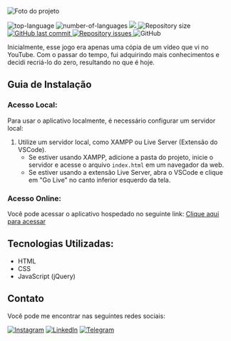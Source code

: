 ![Foto do projeto](https://github.com/lezzin/rock_scape/assets/103830032/9c80f6b8-0757-4b28-9208-1d51d8c18ac0)

<p display="inline-block">
  <img src="https://img.shields.io/github/languages/top/lezzin/rock_scape" alt="top-language"/>
  <img src="https://img.shields.io/github/languages/count/lezzin/rock_scape" alt="number-of-languages"/>
  <a href="https://app.codacy.com/gh/lezzin/rock_scape/dashboard?utm_source=gh&utm_medium=referral&utm_content=&utm_campaign=Badge_grade">
    <img src="https://app.codacy.com/project/badge/Grade/b086bb204f754da499bf135a444a4a81"/>
  </a>
  <img alt="Repository size" src="https://img.shields.io/github/repo-size/lezzin/rock_scape">
  <a href="https://github.com/lezzin/rock_scape/commits/master">
    <img alt="GitHub last commit" src="https://img.shields.io/github/last-commit/lezzin/rock_scape">
  </a>

  <a href="https://github.com/lezzin/rock_scape">
    <img alt="Repository issues" src="https://img.shields.io/github/issues/lezzin/rock_scape">
  </a>

  <img alt="GitHub" src="https://img.shields.io/github/license/lezzin/rock_scape">
</p>

Inicialmente, esse jogo era apenas uma cópia de um vídeo que vi no YouTube. Com o passar do tempo, fui adquirindo mais conhecimentos e decidi recriá-lo do zero, resultando no que é hoje.

## Guia de Instalação
### Acesso Local:

Para usar o aplicativo localmente, é necessário configurar um servidor local:

1. Utilize um servidor local, como XAMPP ou Live Server (Extensão do VSCode).
   - Se estiver usando XAMPP, adicione a pasta do projeto, inicie o servidor e acesse o arquivo `index.html` em um navegador da web.
   - Se estiver usando a extensão Live Server, abra o VSCode e clique em "Go Live" no canto inferior esquerdo da tela.

### Acesso Online:

Você pode acessar o aplicativo hospedado no seguinte link: [Clique aqui para acessar](https://rockscape.vercel.app/)

## Tecnologias Utilizadas:

- HTML
- CSS
- JavaScript (jQuery)

## Contato

Você pode me encontrar nas seguintes redes sociais:

[![Instagram](https://img.shields.io/badge/Instagram-E4405F?style=for-the-badge&logo=instagram&logoColor=white)](https://www.instagram.com/leandroadrian_/)
[![LinkedIn](https://img.shields.io/badge/LinkedIn-0077B5?style=for-the-badge&logo=linkedin&logoColor=white)](https://www.linkedin.com/in/leandro-adrian)
[![Telegram](https://img.shields.io/badge/Telegram-2CA5E0?style=for-the-badge&logo=telegram&logoColor=white)](https://t.me/LeandroAdrian)
